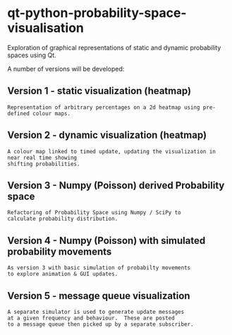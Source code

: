 # qt-python-probability-space-visualisation

Exploration of graphical representations of static and dynamic probability spaces using Qt.

A number of versions will be developed:

## Version 1 - static visualization (heatmap)

    Representation of arbitrary percentages on a 2d heatmap using pre-defined colour maps.

##  Version 2 - dynamic visualization (heatmap) 

    A colour map linked to timed update, updating the visualization in near real time showing 
    shifting probabilities.
    
##  Version 3 - Numpy (Poisson) derived Probability space 

    Refactoring of Probability Space using Numpy / SciPy to 
    calculate probability distribution.
    
## Version 4 - Numpy (Poisson) with simulated probability movements

    As version 3 with basic simulation of probabilty movements
    to explore animation & GUI updates.
    
## Version 5 - message queue visualization

    A separate simulator is used to generate update messages
    at a given frequency and behaviour.  These are posted
    to a message queue then picked up by a separate subscriber.